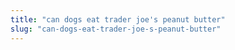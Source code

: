 ```yaml
---
title: "can dogs eat trader joe's peanut butter"
slug: "can-dogs-eat-trader-joe-s-peanut-butter"
---
```



